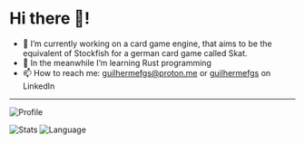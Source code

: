
# Hi there 👋!

- 🔭 I’m currently working on a card game engine, that aims to be the equivalent of Stockfish for a german card game called Skat.
- 🌱 In the meanwhile I’m learning Rust programming
- 📫 How to reach me: [guilhermefgs@proton.me](mailto:guilhermefgs@proton.me) or [guilhermefgs](https://www.linkedin.com/in/guilhermefgs/) on LinkedIn
---

![Profile](http://github-profile-summary-cards.vercel.app/api/cards/profile-details?username=guilhermefgs&theme=nord_dark)

![Stats](http://github-profile-summary-cards.vercel.app/api/cards/stats?username=guilhermefgs&theme=nord_dark) ![Language](http://github-profile-summary-cards.vercel.app/api/cards/most-commit-language?username=guilhermefgs&theme=nord_dark)

<!--
**aateg/aateg** is a ✨ _special_ ✨ repository because its `README.md` (this file) appears on your GitHub profile.

Here are some ideas to get you started:

- 🔭 I’m currently working on ...
- 🌱 I’m currently learning ...
- 👯 I’m looking to collaborate on ...
- 🤔 I’m looking for help with ...
- 💬 Ask me about ...
- 📫 How to reach me: ...
- 😄 Pronouns: ...
- ⚡ Fun fact: ...
-->
